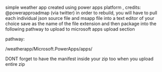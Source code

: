 simple weather app created using power apps platform , credits: @powerapproadmap (via twitter)
in order to rebuild, you will have to pull each individual json source file and msapp file into a text editor of your choice save as the name of the file extension and then package into the following pathway to upload to microsoft apps upload section

pathway:

/weatherapp/Microsoft.PowerApps/apps/

DONT forget to have the manifest inside your zip too when you upload entire zip
